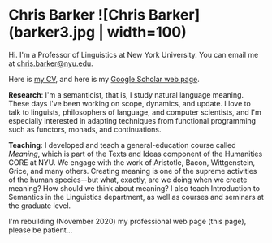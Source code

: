 # Chris Barker ![Chris Barker](barker3.jpg | width=100)

Hi.  I'm a Professor of Linguistics at New York University.  You can email me at <chris.barker@nyu.edu>.

Here is [my CV](barker-cv.pdf), and here is my [Google Scholar web page](https://scholar.google.com/citations?user=LnwVXPIAAAAJ).

**Research**: I'm a semanticist, that is, I study natural language meaning.  These days I've been working on scope, dynamics, and update.  I love to talk to linguists, philosophers of language, and computer scientists, and I'm especially interested in adapting techniques from functional programming such as functors, monads, and continuations.   

**Teaching**: I developed and teach a general-education course called *Meaning*, which is part of the Texts and Ideas component of the Humanities CORE at NYU.  We engage with the work of Aristotle, Bacon, Wittgenstein, Grice, and many others.  Creating meaning is one of the supreme activities of the human species--but what, exactly, are we doing when we create meaning?  How should we think about meaning?  I also teach Introduction to Semantics in the Linguistics department, as well as courses and seminars at the graduate level.

I'm rebuilding (November 2020) my professional web page (this page), please be patient...
